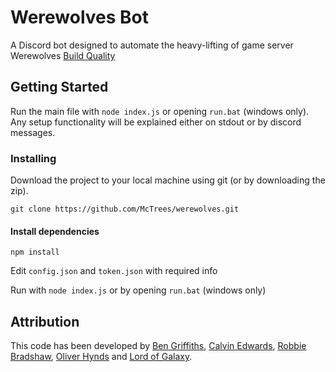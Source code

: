 # Werewolves Bot

A Discord bot designed to automate the heavy-lifting of game server Werewolves
[Build Quality](https://scrutinizer-ci.com/g/McTrees/werewolves/badges/quality-score.png)


## Getting Started

Run the main file with `node index.js` or opening `run.bat` (windows only). Any setup functionality will be explained either on stdout or by discord messages.


### Installing

Download the project to your local machine using git (or by downloading the zip).

```
git clone https://github.com/McTrees/werewolves.git
```

#### Install dependencies

```
npm install
```

Edit `config.json` and `token.json` with required info

Run with `node index.js` or by opening `run.bat` (windows only)


## Attribution
This code has been developed by [Ben Griffiths](https://github.com/BenTechy66), [Calvin Edwards](https://github.com/ed588), [Robbie Bradshaw](https://github.com/trebor97351), [Oliver Hynds](https://github.com/oliverh57) and [Lord of Galaxy](https://github.com/Lord-of-the-Galaxy).
